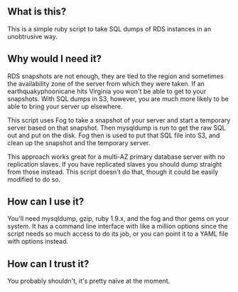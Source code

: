What is this?
-------------

This is a simple ruby script to take SQL dumps of RDS instances in an unobtrusive way.

Why would I need it?
--------------------

RDS snapshots are not enough, they are tied to the region and sometimes the availability zone of the server from which they were taken. If an earthquakyphoonicane hits Virginia you won't be able to get to your snapshots. With SQL dumps in S3, however, you are much more likely to be able to bring your server up elsewhere.

This script uses Fog to take a snapshot of your server and start a temporary server based on that snapshot. Then mysqldump is run to get the raw SQL out and put on the disk. Fog then is used to put that SQL file into S3, and clean up the snapshot and the temporary server. 

This approach works great for a multi-AZ primary database server with no replication slaves. If you have replicated slaves you should dump straight from those instead. This script doesn't do that, though it could be easily modified to do so.

How can I use it?
-----------------

You'll need mysqldump, gzip, ruby 1.9.x, and the fog and thor gems on your system. It has a command line interface with like a million options since the script needs so much access to do its job, or you can point it to a YAML file with options instead.

How can I trust it?
-------------------

You probably shouldn't, it's pretty naïve at the moment.